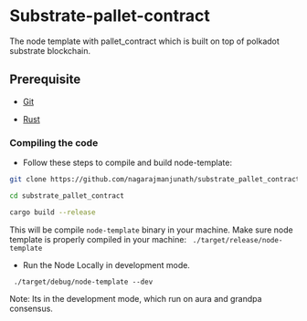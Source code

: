 # Substrate-pallet-contract

The node template with pallet_contract which is built on top of polkadot substrate blockchain.

## Prerequisite

- [Git](https://git-scm.com/downloads)

- [Rust](https://www.rust-lang.org)

### Compiling the code

- Follow these steps to compile and build node-template:

```bash
git clone https://github.com/nagarajmanjunath/substrate_pallet_contract.git

cd substrate_pallet_contract

cargo build --release

```

This will be compile `node-template` binary in your machine.
Make sure node template is properly compiled in your machine: ` ./target/release/node-template`

- Run the Node Locally in development mode.

```
 ./target/debug/node-template --dev
```

Note: Its in the development mode, which run on aura and grandpa consensus.
